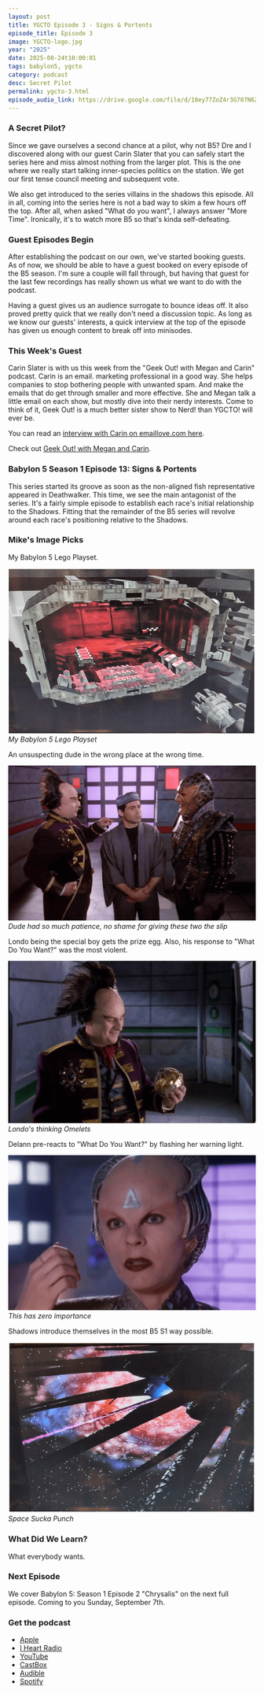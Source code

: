 ```yaml
---
layout: post
title: YGCTO Episode 3 - Signs & Portents
episode_title: Episode 3
image: YGCTO-logo.jpg
year: "2025"
date: 2025-08-24t10:00:01
tags: babylon5, ygcto
category: podcast
desc: Secret Pilot
permalink: ygcto-3.html
episode_audio_link: https://drive.google.com/file/d/18ey77ZoZ4r3G707N6Zt8rNtuxxG3nCde/view?usp=sharing
---
```


### A Secret Pilot?

Since we gave ourselves a second chance at a pilot, why not B5? Dre and I discovered along with our guest Carin Slater that you can safely start the series here and miss almost nothing from the larger plot. This is the one where we really start talking inner-species politics on the station. We get our first tense council meeting and subsequent vote.

We also get introduced to the series villains in the shadows this episode. All in all, coming into the series here is not a bad way to skim a few hours off the top. After all, when asked "What do you want", I always answer "More Time". Ironically, it's to watch more B5 so that's kinda self-defeating.

### Guest Episodes Begin

After establishing the podcast on our own, we've started booking guests. As of now, we should be able to have a guest booked on every episode of the B5 season. I'm sure a couple will fall through, but having that guest for the last few recordings has really shown us what we want to do with the podcast.

Having a guest gives us an audience surrogate to bounce ideas off. It also proved pretty quick that we really don't need a discussion topic. As long as we know our guests' interests, a quick interview at the top of the episode has given us enough content to break off into minisodes.

### This Week's Guest

Carin Slater is with us this week from the "Geek Out! with Megan and Carin" podcast. Carin is an email. marketing professional in a good way.  She helps companies to stop bothering people with unwanted spam. And make the emails that do get through smaller and more effective. She and Megan talk a little email on each show, but mostly dive into their nerdy interests. Come to think of it, Geek Out! is a much better sister show to Nerd! than YGCTO! will ever be.

You can read an
<a href="https://emaillove.com/email-peeps-65-carin-slater" target="_blank">interview with Carin on emaillove.com here</a>.

Check out <a href="https://open.spotify.com/show/0JTuERDsjFAFtz8lOaWaVV" target="_blank">Geek Out! with Megan and Carin</a>.

### Babylon 5 Season 1 Episode 13: Signs & Portents

This series started its groove as soon as the non-aligned fish representative appeared in Deathwalker. This time, we see the main antagonist of the series. It's a fairly simple episode to establish each race's initial relationship to the Shadows. Fitting that the remainder of the B5 series will revolve around each race's positioning relative to the Shadows.

### Mike's Image Picks

My Babylon 5 Lego Playset.

<div class="image-plus-caption">
<img src="/ms_assets/images/bab5/ep3/lego-b5.png" alt="My Babylon 5 Lego Playset">
<em>My Babylon 5 Lego Playset</em>
</div>

An unsuspecting dude in the wrong place at the wrong time.

<div class="image-plus-caption">
<img src="/ms_assets/images/bab5/ep3/elevator-hijinks.png" alt="Who's on B5?">
<em>Dude had so much patience, no shame for giving these two the slip</em>
</div>

Londo being the special boy gets the prize egg. Also, his response to "What Do You Want?" was the most violent.

<div class="image-plus-caption">
<img src="/ms_assets/images/bab5/ep3/londos-egg.png" alt="I willingly triggered a genocide and all I got for it was this lousy egg">
<em>Londo's thinking Omelets</em>
</div>

Delann pre-reacts to "What Do You Want?" by flashing her warning light.

<div class="image-plus-caption">
<img src="/ms_assets/images/bab5/ep3/delann-triangle.png" alt="Oh! My Vestigial Fore-Triangle!">
<em>This has zero importance</em>
</div>

Shadows introduce themselves in the most B5 S1 way possible.

<div class="image-plus-caption">
<img src="/ms_assets/images/bab5/ep3/shadow-sucka-punch.png" alt="Oops, our bad">
<em>Space Sucka Punch</em>
</div>

### What Did We Learn?

What everybody wants.

### Next Episode

We cover Babylon 5: Season 1 Episode 2 "Chrysalis" on the next full episode. Coming to you Sunday, September 7th.


### Get the podcast

- <a href="https://podcasts.apple.com/us/podcast/you-gotta-check-this-out/id1827840063" target="_blank">Apple</a>
- <a href="https://www.iheart.com/podcast/269-you-gotta-check-this-out-286870826/" target="_blank">I Heart Radio</a>
- <a href="https://www.youtube.com/watch?v=tJklo8C_wLk&list=PL5N0kOYu7gH4ttYHJz4vlQNiwhAcNDIYe" target="_blank">YouTube</a>
- <a href="https://castbox.fm/channel/You-Gotta-Check-This-Out!-id6684593?country=us" target="_blank">CastBox</a>
- <a href="https://www.audible.com/podcast/ITEM_NAME/B0FHZD3TV9?qid=1753047101&sr=1-1&ref_pageloadid=not_applicable&pf_rd_p=83218cca-c308-412f-bfcf-90198b687a2f&pf_rd_r=1Y22648K70VFN579SFNF&plink=MgJUQtEbuvASs5gh&pageLoadId=CkYrwLMhoqxJDaDb&creativeId=0d6f6720-f41c-457e-a42b-8c8dceb62f2c&ref=a_search_c3_lProduct_1_1" target="_blank">Audible</a>
- <a href="https://open.spotify.com/show/4IQrAJ74XC2gd70U9OG1qq" target="_blank">Spotify</a>
